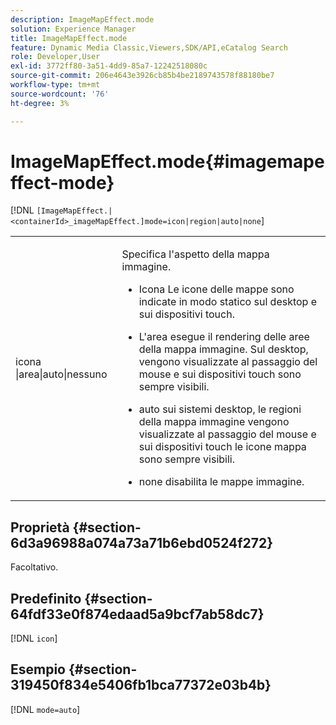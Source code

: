 ```yaml
---
description: ImageMapEffect.mode
solution: Experience Manager
title: ImageMapEffect.mode
feature: Dynamic Media Classic,Viewers,SDK/API,eCatalog Search
role: Developer,User
exl-id: 3772ff80-3a51-4dd9-85a7-12242518080c
source-git-commit: 206e4643e3926cb85b4be2189743578f88180be7
workflow-type: tm+mt
source-wordcount: '76'
ht-degree: 3%

---
```


# ImageMapEffect.mode{#imagemapeffect-mode}

[!DNL `[ImageMapEffect.|<containerId>_imageMapEffect.]mode=icon|region|auto|none`]

<table id="table_4A3D7D66D76A403199303155318D0DE1"> 
 <tbody> 
  <tr> 
   <td colname="col1"> <p> icona <span class="codeph">|area|auto|nessuno </span> </p> </td> 
   <td colname="col2"> <p>Specifica l'aspetto della mappa immagine. </p> <p> 
     <ul id="ul_DDA49C152718486E853213E6FC2182B2"> 
      <li id="li_18F86AB4D2F544319CCDF7BE376ABA53"> <p> Icona <span class="codeph"> Le icone delle mappe </span> sono indicate in modo statico sul desktop e sui dispositivi touch. </p> </li> 
      <li id="li_F8832681CDD6456E9147A37C99BAFFED"> <p> L'area <span class="codeph"> </span> esegue il rendering delle aree della mappa immagine. Sul desktop, vengono visualizzate al passaggio del mouse e sui dispositivi touch sono sempre visibili. </p> </li> 
      <li id="li_9F7DD686E8104AEB944505363F433C0F"> <p> <span class="codeph"> auto </span> sui sistemi desktop, le regioni della mappa immagine vengono visualizzate al passaggio del mouse e sui dispositivi touch le icone mappa sono sempre visibili. </p> </li> 
      <li id="li_7CB644F3A029480293B46F44FF8D03B6"> <p> <span class="codeph"> none </span> disabilita le mappe immagine. </p> </li> 
     </ul> </p> </td> 
  </tr> 
 </tbody> 
</table>

## Proprietà {#section-6d3a96988a074a73a71b6ebd0524f272}

Facoltativo.

## Predefinito {#section-64fdf33e0f874edaad5a9bcf7ab58dc7}

[!DNL `icon`]

## Esempio {#section-319450f834e5406fb1bca77372e03b4b}

[!DNL `mode=auto`]
